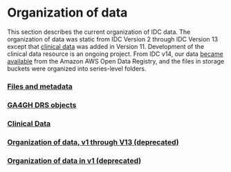 # Organization of data

This section describes the current organization of IDC data. The organization of data was static from IDC Version 2  through IDC Version 13 except that [clinical data](organization-of-data-v2-through-v13-deprecated/clinical.md) was added in Version 11. Development of the clinical data resource is an ongoing project. From IDC v14, our data [became available](https://registry.opendata.aws/nci-imaging-data-commons/) from the Amazon AWS Open Data Registry, and the files in storage buckets were organized into series-level folders.

### [Files and metadata](files-and-metadata.md)

### [GA4GH DRS objects](organization-of-data-v2-through-v13-deprecated/guids-and-uuids.md)

### [Clinical Data](organization-of-data-v2-through-v13-deprecated/clinical.md)

### [Organization of data, v1 through V13 (deprecated)](./#organization-of-data-v1-through-v13-deprecated)

### [Organization of data in v1 (deprecated)](organization-of-data-v1.md)
